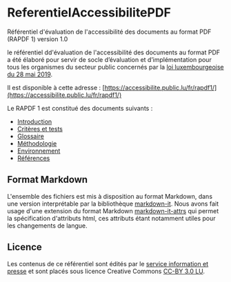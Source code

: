 # ReferentielAccessibilitePDF
Référentiel d'évaluation de l'accessibilité des documents au format PDF (RAPDF 1) version 1.0

le référentiel dd'évaluation de l'accessibilité des documents au format PDF a été élaboré pour servir de socle d’évaluation et d’implémentation pour tous les organismes du secteur public concernés par la [loi luxembourgeoise du 28 mai 2019](http://legilux.public.lu/eli/etat/leg/loi/2019/05/28/a373/jo).

Il est disponible à cette adresse : 
[https://accessibilite.public.lu/fr/rapdf1/](https://accessibilite.public.lu/fr/rapdf1/)

Le RAPDF 1 est constitué des documents suivants :

* [Introduction](introduction.md)
* [Critères et tests](referentiel-technique.md)
* [Glossaire](glossaire.md)
* [Méthodologie](methodologie.md)
* [Environnement](environnement.md)
* [Références](references.md)

## Format Markdown

L'ensemble des fichiers est mis à disposition au format Markdown, dans une version interprétable par la bibliothèque [markdown-it](https://github.com/markdown-it/markdown-it). 
Nous avons fait usage d'une extension du format Markdown [markdown-it-attrs](https://github.com/arve0/markdown-it-attrs) qui permet la spécification d'attributs html, ces attributs étant notamment utiles pour les changements de langue. 


## Licence

Les contenus de ce référentiel sont édités par le [service information et presse](https://sip.gouvernement.lu) et sont placés sous licence Creative Commons [CC-BY 3.0 LU](https://creativecommons.org/licenses/by/3.0/lu/).